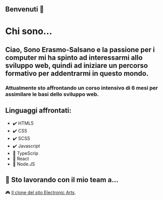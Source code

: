 ## Benvenuti 🙂

# Chi sono...
## Ciao, Sono Erasmo-Salsano e la passione per i computer mi ha spinto ad interessarmi allo sviluppo web, quindi ad iniziare un percorso formativo per addentrarmi in questo mondo.

### Attualmente sto affrontando un corso intensivo di 6 mesi per assimilare le basi dello sviluppo web.

## Linguaggi affrontati:
- 	:heavy_check_mark:  HTML5
- 	:heavy_check_mark:  CSS
- 	:heavy_check_mark:  SCSS
- 	:heavy_check_mark:  Javascript
- 	🚧  TypeScrip
- 	🚧  React
- 	🚧  Node.JS

##  🤝 Sto lavorando con il mio team a... 
🎮 [Il clone del sito Electronic Arts](https://github.com/ErasmoSalsano/ea-clone.git).
